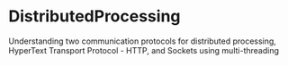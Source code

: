 # DistributedProcessing
Understanding two communication protocols for distributed processing, HyperText Transport Protocol - HTTP, and Sockets using multi-threading
